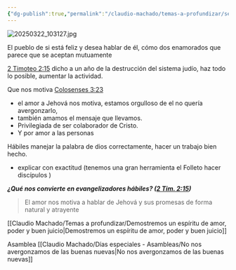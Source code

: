 ```yaml
---
{"dg-publish":true,"permalink":"/claudio-machado/temas-a-profundizar/seamos-trabajadores-que-no-tenemos-de-que-avergonzamos/"}
---
```


![20250322_103127.jpg](/img/user/Personal/Im%C3%A1genes/20250322_103127.jpg)

El pueblo de si está feliz y desea hablar de él, cómo dos enamorados que parece que se aceptan mutuamente 

[2 Timoteo 2:15](https://wol.jw.org/es/wol/b/r4/lp-s/nwtsty/55/2#v=55:2:15) dicho a un año de la destrucción del sistema judío, haz todo lo posible, aumentar la actividad.

Que nos motiva 
[Colosenses 3:23](https://wol.jw.org/es/wol/b/r4/lp-s/nwtsty/51/3#v=51:3:23) 
- el amor a Jehová nos motiva, estamos orgulloso de el no quería avergonzarlo, 
- también amamos el mensaje que llevamos. 
- Privilegiada de ser colaborador de Cristo. 
- Y por amor a las personas 

Hábiles manejar la palabra de dios correctamente, hacer un trabajo bien hecho. 
- explicar con exactitud (tenemos una gran herramienta el Folleto hacer discípulos ) 


***¿Qué nos convierte en evangelizadores hábiles? ([2 Tim. 2:15](https://wol.jw.org/es/wol/b/r4/lp-s/nwtsty/55/2#v=55:2:15))***

>El amor nos motiva a hablar de Jehová y sus promesas de forma natural y atrayente 


[[Claudio Machado/Temas a profundizar/Demostremos un espíritu de amor, poder y buen juicio\|Demostremos un espíritu de amor, poder y buen juicio]]

Asamblea [[Claudio Machado/Días especiales - Asambleas/No nos avergonzamos de las buenas nuevas\|No nos avergonzamos de las buenas nuevas]]
